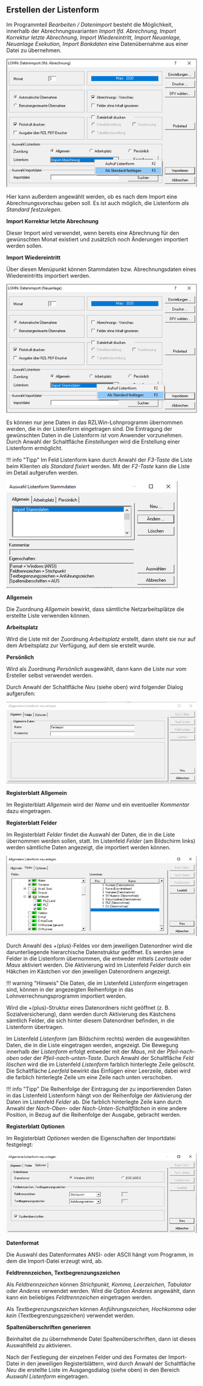 ## Erstellen der Listenform

Im Programmteil *Bearbeiten / Datenimport* besteht die Möglichkeit, innerhalb der Abrechnungsvarianten *Import lfd. Abrechnung, Import Korrektur letzte Abrechnung, Import Wiedereintritt, Import Neuanlage, Neuanlage Exekution, Import Bankdaten* eine Datenübernahme aus einer Datei zu übernehmen.

![Image](<img/image290.png>)

Hier kann außerdem angewählt werden, ob es nach dem Import eine Abrechnungsvorschau geben soll. Es ist auch möglich, die Listenform *als Standard festzulegen*.

**Import Korrektur letzte Abrechnung**

Dieser Import wird verwendet, wenn bereits eine Abrechnung für den gewünschten Monat existiert und zusätzlich noch Änderungen importiert werden sollen.

**Import Wiedereintritt**

Über diesen Menüpunkt können Stammdaten bzw. Abrechnungsdaten eines Wiedereintritts importiert werden.

![Image](<img/image291.png>)

Es können nur jene Daten in das RZLWin-Lohnprogramm übernommen werden, die in der Listenform eingetragen sind. Die Eintragung der gewünschten Daten in die Listenform ist vom Anwender vorzunehmen. Durch Anwahl der Schaltfläche *Einstellungen* wird die Erstellung einer Listenform ermöglicht.

!!! info "Tipp"
    Im Feld Listenform kann durch Anwahl der *F3-Taste* die Liste beim Klienten *als Standard fixiert* werden. Mit der *F2-Taste* kann die Liste im Detail aufgerufen werden.

![Image](<img/image292.png>)

**Allgemein**

Die Zuordnung *Allgemein* bewirkt, dass sämtliche Netzarbeitsplätze die erstellte Liste verwenden können.

**Arbeitsplatz**

Wird die Liste mit der Zuordnung *Arbeitsplatz* erstellt, dann steht sie nur auf dem Arbeitsplatz zur Verfügung, auf dem sie erstellt wurde.

**Persönlich**

Wird als Zuordnung *Persönlich* ausgewählt, dann kann die Liste nur vom Ersteller selbst verwendet werden.

Durch Anwahl der Schaltfläche *Neu* (siehe oben) wird folgender Dialog aufgerufen:

![Image](<img/image293.png>)

**Registerblatt Allgemein**

Im Registerblatt *Allgemein* wird der *Name* und ein eventueller *Kommentar* dazu eingetragen.

**Registerblatt Felder**

Im Registerblatt *Felder* findet die Auswahl der Daten, die in die Liste übernommen werden sollen, statt. Im Listenfeld *Felder* (am Bildschirm links) werden sämtliche Daten angezeigt, die importiert werden können.

![Image](<img/image294.png>)

Durch Anwahl des +(plus)-Feldes vor dem jeweiligen Datenordner wird die darunterliegende hierarchische Datenstruktur geöffnet. Es werden jene Felder in die Listenform übernommen, die entweder mittels *Leertaste* oder *Maus* aktiviert werden. Die Aktivierung wird im Listenfeld *Felder* durch ein Häkchen im Kästchen vor den jeweiligen Datenordnern angezeigt.

!!! warning "Hinweis"
    Die Daten, die im Listenfeld *Listenform* eingetragen sind, können in der angezeigten Reihenfolge in das Lohnverrechnungsprogramm importiert werden.

Wird die +(plus)-Struktur eines Datenordners nicht geöffnet (z. B. Sozialversicherung), dann werden durch Aktivierung des Kästchens sämtlich Felder, die sich hinter diesem Datenordner befinden, in die Listenform übertragen.

Im Listenfeld *Listenform* (am Bildschirm rechts) werden die ausgewählten Daten, die in die Liste eingetragen werden, angezeigt. Die Bewegung innerhalb der *Listenform* erfolgt entweder mit der *Maus*, mit der *Pfeil-nach-oben* oder der *Pfeil-nach-unten-Taste*. Durch Anwahl der Schaltfläche *Feld löschen* wird die im Listenfeld *Listenform* farblich hinterlegte Zeile gelöscht. Die Schaltfläche *Leerfeld* bewirkt das Einfügen einer Leerzeile, dabei wird die farblich hinterlegte Zeile um eine Zeile nach unten verschoben.

!!! info "Tipp"
    Die Reihenfolge der Eintragung der zu importierenden Daten in das Listenfeld Listenform hängt von der Reihenfolge der Aktivierung der
Daten im Listenfeld *Felder* ab. Die farblich hinterlegte Zeile kann durch Anwahl der *Nach-Oben*- oder *Nach-Unten-Schaltflächen* in eine andere Position, in Bezug auf die Reihenfolge der Ausgabe, gebracht werden.

**Registerblatt Optionen**

Im Registerblatt *Optionen* werden die Eigenschaften der Importdatei festgelegt:

![Image](<img/image295.png>)

**Datenformat**

Die Auswahl des Datenformates ANSI- oder ASCII hängt vom Programm, in dem die Import-Datei erzeugt wird, ab.

**Feldtrennzeichen, Textbegrenzungszeichen**

Als *Feldtrennzeichen* können *Strichpunkt, Komma, Leerzeichen, Tabulator* oder *Anderes* verwendet werden. Wird die Option *Anderes* angewählt, dann kann ein beliebiges *Feldtrennzeichen* eingetragen werden.

Als *Textbegrenzungszeichen* können *Anführungszeichen, Hochkomma* oder *kein* (Textbegrenzungszeichen) verwendet werden.

**Spaltenüberschriften generieren**

Beinhaltet die zu übernehmende Datei Spaltenüberschriften, dann ist dieses Auswahlfeld zu aktivieren.

Nach der Festlegung der einzelnen Felder und des Formates der Import-Datei in den jeweiligen Registerblättern, wird durch Anwahl der Schaltfläche *Neu* die erstellte Liste im Ausgangsdialog (siehe oben) in den Bereich *Auswahl Listenform* eingetragen.